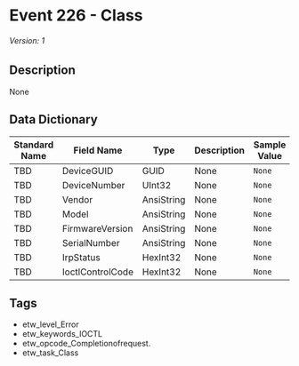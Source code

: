 # Event 226 - Class
###### Version: 1

## Description
None

## Data Dictionary
|Standard Name|Field Name|Type|Description|Sample Value|
|---|---|---|---|---|
|TBD|DeviceGUID|GUID|None|`None`|
|TBD|DeviceNumber|UInt32|None|`None`|
|TBD|Vendor|AnsiString|None|`None`|
|TBD|Model|AnsiString|None|`None`|
|TBD|FirmwareVersion|AnsiString|None|`None`|
|TBD|SerialNumber|AnsiString|None|`None`|
|TBD|IrpStatus|HexInt32|None|`None`|
|TBD|IoctlControlCode|HexInt32|None|`None`|

## Tags
* etw_level_Error
* etw_keywords_IOCTL
* etw_opcode_Completionofrequest.
* etw_task_Class